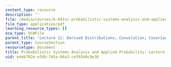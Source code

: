 ```yaml
---
content_type: resource
description: ''
file: /media/courses/6-041sc-probabilistic-systems-analysis-and-applied-probability-fall-2013/e4eb782ee3db745a86a3cef03d4c9e30_MIT6_041SCF13_L11.pdf
file_type: application/pdf
learning_resource_types: []
ocw_type: OCWFile
parent_title: 'Lecture 11: Derived Distributions; Convolution; Covariance and Correlation'
parent_type: CourseSection
resourcetype: Document
title: Probabilistic Systems Analysis and Applied Probability, Lecture 11
uid: e4eb782e-e3db-745a-86a3-cef03d4c9e30
---
```

